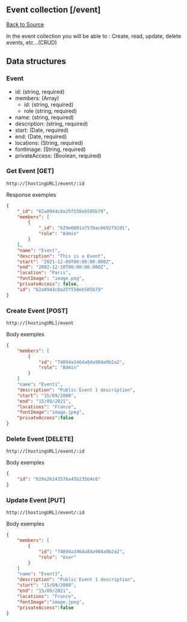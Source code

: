 ## Event collection [/event]
[Back to Source](../README.md)

In the event collection you will be able to : Create, read, update, delete events, etc...(CRUD)

## Data structures

### Event

+ id: (string, required)
+ members: (Array)
  + id: (string, required)
  + role (string, required)
+ name: (string, required)
+ description: (string, required)
+ start: (Date, required)
+ end: (Date, required)
+ locations: (String, required)
+ fontImage: (String, required)
+ privateAccess: (Boolean, required)

### Get Event [GET]

```
http://[hostingURL]/event/:id
````
Response exemples
```json
{
    "_id": "62a0944c0a25f550eb505b79",
    "members": [
        {
            "_id": "629e0001a7576ac6692f92d1",
            "role": "Admin"
        }
    ],
    "name": "Event",
    "description": "This is a Event",
    "start": "2021-12-09T00:00:00.000Z",
    "end": "2002-12-10T00:00:00.000Z",
    "location": "Paris",
    "fontImage": "image.png",
    "privateAccess": false,
    "id": "62a0944c0a25f550eb505b79"
}
```

### Create Event [POST]

```
http://[hostingURL]/event
````
Body exemples
```json
{
    "members": [
        {
            "id": "74894a3464a84a984a9b2a2",
            "role": "Admin"
        }
    ]
    "name": "Event1",
    "description": "Public Event 1 description",
    "start": "15/09/2000",
    "end": "15/09/2021",
    "locations": "France",
    "fontImage":"image.jpeg",
    "privateAccess":false
}
```

### Delete Event [DELETE]

```
http://[hostingURL]/event/:id
````
Body exemples
```json
{
    "id": "629a26143576a45b23564c6"
}
```

### Update Event [PUT]

```
http://[hostingURL]/event/:id
````
Body exemples
```json
{
    "members": [
        {
            "id": "74894a3464a84a984a9b2a2",
            "role": "User"
        }
    ]
    "name": "Event1",
    "description": "Public Event 1 description",
    "start": "15/09/2000",
    "end": "15/09/2021",
    "locations": "France",
    "fontImage":"image.jpeg",
    "privateAccess":false
}
```